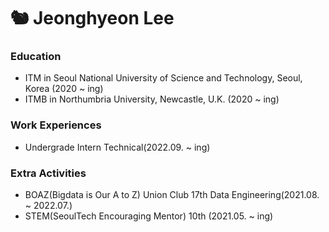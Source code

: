 # 🐿 Jeonghyeon Lee

### Education
- ITM in Seoul National University of Science and Technology, Seoul, Korea (2020 ~ ing)
- ITMB in Northumbria University, Newcastle, U.K. (2020 ~ ing)

### Work Experiences
- Undergrade Intern Technical(2022.09. ~ ing)

### Extra Activities
- BOAZ(Bigdata is Our A to Z) Union Club 17th Data Engineering(2021.08. ~ 2022.07.)
- STEM(SeoulTech Encouraging Mentor) 10th (2021.05. ~ ing)
